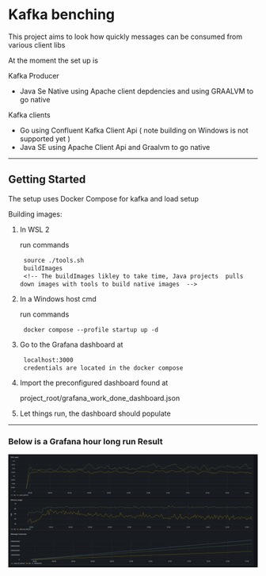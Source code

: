 # Kafka benching

This project aims to look how quickly messages can be consumed from various client libs

At the moment the set up is

Kafka Producer

* Java Se Native using Apache client depdencies and using GRAALVM to go native

Kafka clients

* Go using Confluent Kafka Client Api ( note building on Windows is not supported yet )
* Java SE using Apache Client Api and Graalvm to go native 

---

## Getting Started 

The setup uses Docker Compose for kafka and load setup

Building images:

1. In WSL 2
    
    run commands

        source ./tools.sh
        buildImages
        <!-- The buildImages likley to take time, Java projects  pulls down images with tools to build native images  -->

2. In a Windows host cmd

    run commands

        docker compose --profile startup up -d

3. Go to the Grafana dashboard at

        localhost:3000
        credentials are located in the docker compose

4. Import the preconfigured dashboard found at

    project_root/grafana_work_done_dashboard.json

5. Let things run, the dashboard should populate

---

### Below is a Grafana hour long run Result 

![plot](./Results.png)